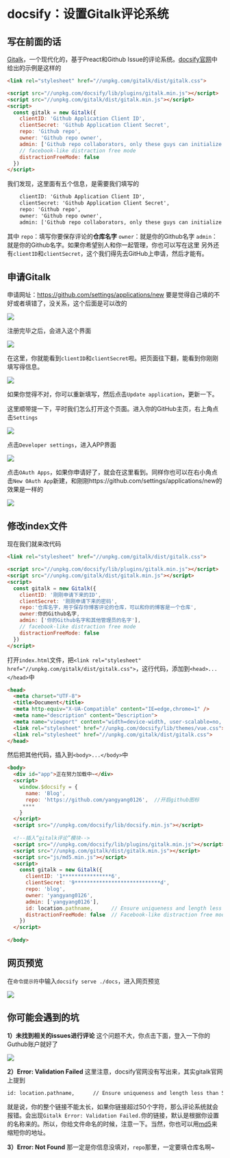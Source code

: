 # docsify：设置Gitalk评论系统

## 写在前面的话

[Gitalk](https://github.com/gitalk/gitalk)，一个现代化的，基于Preact和Github Issue的评论系统。[docsify官网](https://docsify.js.org/#/zh-cn/plugins)中给出的示例是这样的
```html
<link rel="stylesheet" href="//unpkg.com/gitalk/dist/gitalk.css">

<script src="//unpkg.com/docsify/lib/plugins/gitalk.min.js"></script>
<script src="//unpkg.com/gitalk/dist/gitalk.min.js"></script>
<script>
  const gitalk = new Gitalk({
    clientID: 'Github Application Client ID',
    clientSecret: 'Github Application Client Secret',
    repo: 'Github repo',
    owner: 'Github repo owner',
    admin: ['Github repo collaborators, only these guys can initialize github issues'],
    // facebook-like distraction free mode
    distractionFreeMode: false
  })
</script>
```
我们发现，这里面有五个信息，是需要我们填写的
```html
    clientID: 'Github Application Client ID',
    clientSecret: 'Github Application Client Secret',
    repo: 'Github repo',
    owner: 'Github repo owner',
    admin: ['Github repo collaborators, only these guys can initialize github issues'],
```
其中
`repo`：填写你要保存评论的**仓库名字**
`owner`：就是你的Github名字
`admin`：就是你的Github名字。如果你希望别人和你一起管理，你也可以写在这里
另外还有`clientID`和`clientSecret`，这个我们得先去GitHub上申请，然后才能有。

## 申请Gitalk
申请网址：https://github.com/settings/applications/new
要是觉得自己填的不好或者填错了，没关系，这个后面是可以改的

![](http://cdn.zhaojingyi0126.com/IMG/17569167-101183195d8296c1.png)

注册完毕之后，会进入这个界面

![](http://cdn.zhaojingyi0126.com/IMG/17569167-a0b507528f3b147f.png)

在这里，你就能看到`clientID`和`clientSecret`啦。把页面往下翻，能看到你刚刚填写得信息。

![](http://cdn.zhaojingyi0126.com/IMG/17569167-e0ae8a8922fcaabc.png)

如果你觉得不对，你可以重新填写，然后点击`Update application`，更新一下。

这里顺带提一下，平时我们怎么打开这个页面。进入你的GitHub主页，右上角点击`Settings`

![](http://cdn.zhaojingyi0126.com/IMG/17569167-f10cee57e30259aa.png)

点击`Developer settings`，进入APP界面

![](http://cdn.zhaojingyi0126.com/IMG/17569167-6eb9b2c6c3cc4c49.png)

点击`OAuth Apps`，如果你申请好了，就会在这里看到。同样你也可以在右小角点击`New OAuth App`新建，和刚刚https://github.com/settings/applications/new的效果是一样的

![](http://cdn.zhaojingyi0126.com/IMG/17569167-17bd8d17c91e451f.png)

## 修改index文件

现在我们就来改代码
```html
<link rel="stylesheet" href="//unpkg.com/gitalk/dist/gitalk.css">

<script src="//unpkg.com/docsify/lib/plugins/gitalk.min.js"></script>
<script src="//unpkg.com/gitalk/dist/gitalk.min.js"></script>
<script>
  const gitalk = new Gitalk({
    clientID: '刚刚申请下来的ID',
    clientSecret: '刚刚申请下来的密码',
    repo:'仓库名字，用于保存你博客评论的仓库，可以和你的博客是一个仓库',
    owner:你的Github名字,
    admin: ['你的Github名字和其他管理员的名字'],
    // facebook-like distraction free mode
    distractionFreeMode: false
  })
</script>
```
打开`index.html`文件，把`<link rel="stylesheet" href="//unpkg.com/gitalk/dist/gitalk.css">`，这行代码，添加到`<head>...</head>`中
```html
<head>
  <meta charset="UTF-8">
  <title>Document</title>
  <meta http-equiv="X-UA-Compatible" content="IE=edge,chrome=1" />
  <meta name="description" content="Description">
  <meta name="viewport" content="width=device-width, user-scalable=no, initial-scale=1.0, maximum-scale=1.0, minimum-scale=1.0">
  <link rel="stylesheet" href="//unpkg.com/docsify/lib/themes/vue.css">
  <link rel="stylesheet" href="//unpkg.com/gitalk/dist/gitalk.css">  
</head>
```

然后把其他代码，插入到`<body>...</body>`中
```html
<body>
  <div id="app">正在努力加载中~</div>
  <script>
    window.$docsify = {	  
      name: 'Blog',
      repo: 'https://github.com/yangyang0126',  //开启github图标
	 ****
    }
  </script>
  <script src="//unpkg.com/docsify/lib/docsify.min.js"></script>  
  
  <!--插入“gitalk评论”模块-->
  <script src="//unpkg.com/docsify/lib/plugins/gitalk.min.js"></script>
  <script src="//unpkg.com/gitalk/dist/gitalk.min.js"></script>
  <script src="js/md5.min.js"></script>
  <script>
    const gitalk = new Gitalk({
      clientID: '1****************6',
      clientSecret: '9****************************d',
      repo: 'blog',
      owner: 'yangyang0126',
      admin: ['yangyang0126'],
      id: location.pathname,      // Ensure uniqueness and length less than 50
	  distractionFreeMode: false  // Facebook-like distraction free mode
    })
  </script>
  
</body>
```
## 网页预览
在`命令提示符`中输入`docsify serve ./docs`，进入网页预览

![](http://cdn.zhaojingyi0126.com/IMG/17569167-97741a17c6175c41.png)


## 你可能会遇到的坑
**1）未找到相关的issues进行评论**
这个问题不大，你点击下面，登入一下你的Guthub账户就好了

![](http://cdn.zhaojingyi0126.com/IMG/17569167-13d90cfd60326ff7.png)

**2）Error: Validation Failed**
这里注意，docsify官网没有写出来，其实gitalk官网上提到

```html
id: location.pathname,      // Ensure uniqueness and length less than 50
```
就是说，你的整个链接不能太长，如果你链接超过50个字符，那么评论系统就会报错。会出现`Gitalk Error: Validation Failed.`你的链接，默认是根据你设置的名称来的。所以，你给文件命名的时候，注意一下。当然，你也可以用[md5](https://www.npmjs.com/package/md5)来缩短你的地址。

**3）Error: Not Found**
那一定是你信息没填对，`repo`那里，一定要填仓库名啊~